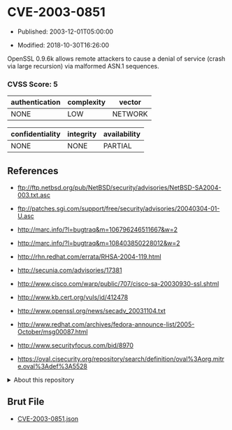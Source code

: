 # CVE-2003-0851

- Published: 2003-12-01T05:00:00

- Modified: 2018-10-30T16:26:00

OpenSSL 0.9.6k allows remote attackers to cause a denial of service (crash via large recursion) via malformed ASN.1 sequences.

### CVSS Score: **5**

| authentication | complexity | vector |
| --- | --- | --- |
| NONE | LOW | NETWORK |

| confidentiality | integrity | availability |
| --- | --- | --- |
| NONE | NONE | PARTIAL |

## References

* ftp://ftp.netbsd.org/pub/NetBSD/security/advisories/NetBSD-SA2004-003.txt.asc

* ftp://patches.sgi.com/support/free/security/advisories/20040304-01-U.asc

* http://marc.info/?l=bugtraq&m=106796246511667&w=2

* http://marc.info/?l=bugtraq&m=108403850228012&w=2

* http://rhn.redhat.com/errata/RHSA-2004-119.html

* http://secunia.com/advisories/17381

* http://www.cisco.com/warp/public/707/cisco-sa-20030930-ssl.shtml

* http://www.kb.cert.org/vuls/id/412478

* http://www.openssl.org/news/secadv_20031104.txt

* http://www.redhat.com/archives/fedora-announce-list/2005-October/msg00087.html

* http://www.securityfocus.com/bid/8970

* https://oval.cisecurity.org/repository/search/definition/oval%3Aorg.mitre.oval%3Adef%3A5528

<details>
<summary>About this repository</summary> 

  This repository is part of the project [Live Hack CVE](https://github.com/Live-Hack-CVE). Main website can be found [www.live-hack.org](https://www.live-hack.org) 
  
  Made by [Sn0wAlice](https://github.com/Sn0wAlice) for the people that care about security and need to have a feed of the latest CVEs. Hope you enjoy it, don't forget to star the repo and follow me on [Twitter](https://twitter.com/Sn0wAlice) and [Github](https://github.com/Sn0wAlice). And that is my [personnal website](https://www.alice-snow.me/)

  - [Home Page](https://github.com/Live-Hack-CVE)
  - [Framework](https://github.com/Live-Hack-CVE/cve-framework)
  - [CVE database](https://github.com/Live-Hack-CVE/full_database)
  - [Changelog](https://github.com/Live-Hack-CVE/Changelog)
</details>

## Brut File

* [CVE-2003-0851.json](https://raw.githubusercontent.com/Live-Hack-CVE/full_database/main/cves/2003/CVE-2003-0851.json)

